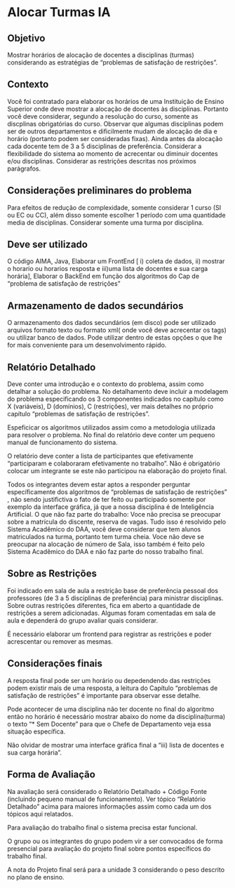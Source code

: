 # Alocar Turmas IA

## Objetivo
Mostrar horários de alocação de docentes a disciplinas (turmas) considerando as estratégias
de “problemas de satisfação de restrições”.

## Contexto
Você foi contratado para elaborar os horários de uma Instituição de Ensino Superior onde
deve mostrar a alocação de docentes às disciplinas. Portanto você deve considerar, segundo a resolução
do curso, somente as discplinas obrigatórias do curso. Observar que algumas disciplinas podem ser de
outros departamentos e dificilmente mudam de alocação de dia e horário (portanto podem ser
consideradas fixas). Ainda antes da alocação cada docente tem de 3 a 5 disciplinas de preferência.
Considerar a flexibilidade do sistema ao momento de acrecentar ou diminuir docentes e/ou disciplinas.
Considerar as restrições descritas nos próximos parágrafos.

## Considerações preliminares do problema
Para efeitos de redução de complexidade, somente
considerar 1 curso (SI ou EC ou CC), além disso somente escolher 1 período com uma quantidade
media de disciplinas. Considerar somente uma turma por disciplina.

## Deve ser utilizado
O código AIMA, Java, Elaborar um FrontEnd [ i) coleta de dados, ii) mostrar o
horario ou horarios resposta e iii)uma lista de docentes e sua carga horária], Elaborar o BackEnd em
função dos algoritmos do Cap de “problema de satisfação de restrições”

## Armazenamento de dados secundários
O armazenamento dos dados secundários (em disco) pode ser
utilizado arquivos formato texto ou formato xml( onde você deve acrecentar os tags) ou utilizar banco
de dados. Pode utilizar dentro de estas opções o que lhe for mais conveniente para um desenvolvimento
rápido.

## Relatório Detalhado
Deve conter uma introdução e o contexto do problema, assim como detalhar a
solução do problema. No detalhamento deve incluir a modelagem do problema especificando os 3
componentes indicados no capítulo como X (variáveis), D (domínios), C (restrições), ver mais detalhes
no próprio capítulo “problemas de satisfação de restrições”.

Espeficicar os algoritmos utilizados assim como a metodologia utilizada para resolver o problema. No
final do relatório deve conter um pequeno manual de funcionamento do sistema.

O relatório deve conter a lista de participantes que efetivamente “participaram e colaboraram
efetivamente no trabalho”. Não é obrigatório colocar um integrante se este não participou na
elaboração do projeto final.

Todos os integrantes devem estar aptos a responder perguntar específicamente dos algoritmos de
“problemas de satisfação de restrições” , não sendo justifictiva o fato de ter feito ou participado
somente por exemplo da interface gráfica, já que a nossa disciplina é de Inteligência Artificial.
O que não faz parte do trabalho: Voce não precisa se preocupar sobre a matrícula do discente,
reserva de vagas. Tudo isso é resolvido pelo Sistema Acadêmico do DAA, você deve considerar que
tem alunos matriculados na turma, portanto tem turma cheia. Voce não deve se preocupar na alocação
de número de Sala, isso também é feito pelo Sistema Acadêmico do DAA e não faz parte do nosso
trabalho final.

## Sobre as Restrições
Foi indicado em sala de aula a restrição base de preferência pessoal dos
professores (de 3 a 5 disciplinas de preferência) para ministrar disciplinas. Sobre outras restrições
diferentes, fica em aberto a quantidade de restrições a serem adicionadas. Algumas foram comentadas
em sala de aula e dependerá do grupo avaliar quais considerar.

É necessário elaborar um frontend para registrar as restrições e poder acrescentar ou remover as
mesmas.

## Considerações finais
A resposta final pode ser um horário ou depedendendo das restrições podem
existir mais de uma resposta, a leitura do Capítulo “problemas de satisfação de restrições” é importante
para observar esse detalhe.

Pode acontecer de uma disciplina não ter docente no final do algoritmo então no horário é necessário
mostrar abaixo do nome da disciplina(turma) o texto “* Sem Docente” para que o Chefe de
Departamento veja essa situação específica.

Não olvidar de mostrar uma interface gráfica final a “iii) lista de docentes e sua carga horária”.

## Forma de Avaliação

Na avaliação será considerado o Relatório Detalhado + Código Fonte (incluindo pequeno manual de
funcionamento). Ver tópico “Relatório Detalhado” acima para maiores informações assim como cada um
dos tópicos aqui relatados.

Para avaliação do trabalho final o sistema precisa estar funcional.

O grupo ou os integrantes do grupo podem vir a ser convocados de forma presencial para avaliação do
projeto final sobre pontos específicos do trabalho final.

A nota do Projeto final será para a unidade 3 considerando o peso descrito no plano de ensino.
